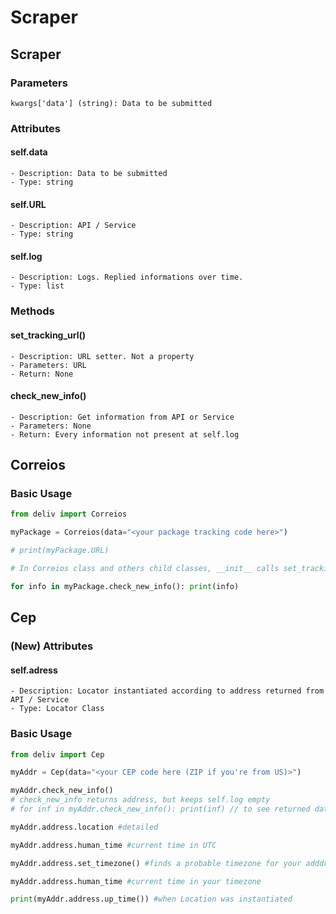 # Scraper
## Scraper
### Parameters
```
kwargs['data'] (string): Data to be submitted
```

### Attributes
#### self.data
```
- Description: Data to be submitted
- Type: string
```

#### self.URL
```
- Description: API / Service
- Type: string
```

#### self.log
```
- Description: Logs. Replied informations over time.
- Type: list
```

### Methods
#### set_tracking_url()
```
- Description: URL setter. Not a property
- Parameters: URL
- Return: None
```

#### check_new_info()
```
- Description: Get information from API or Service
- Parameters: None
- Return: Every information not present at self.log
```

## Correios
### Basic Usage
```python
from deliv import Correios

myPackage = Correios(data="<your package tracking code here>")

# print(myPackage.URL)

# In Correios class and others child classes, __init__ calls set_tracking_url 

for info in myPackage.check_new_info(): print(info)

```

## Cep
### (New) Attributes
#### self.adress
```
- Description: Locator instantiated according to address returned from API / Service
- Type: Locator Class
```

### Basic Usage
```python
from deliv import Cep

myAddr = Cep(data="<your CEP code here (ZIP if you're from US)>")

myAddr.check_new_info()
# check_new_info returns address, but keeps self.log empty
# for inf in myAddr.check_new_info(): print(inf) // to see returned data

myAddr.address.location #detailed

myAddr.address.human_time #current time in UTC

myAddr.address.set_timezone() #finds a probable timezone for your adddress

myAddr.address.human_time #current time in your timezone

print(myAddr.address.up_time()) #when Location was instantiated

```

